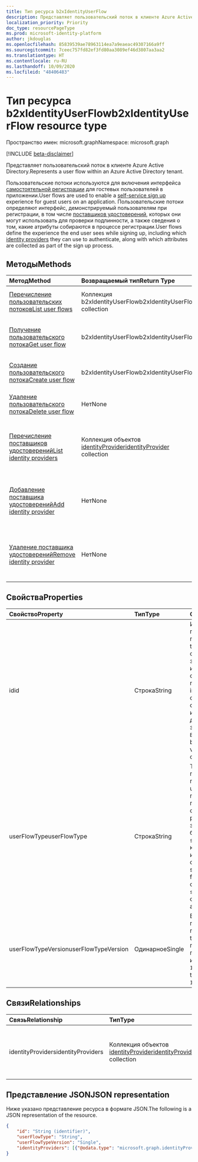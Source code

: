 ```yaml
---
title: Тип ресурса b2xIdentityUserFlow
description: Представляет пользовательский поток в клиенте Azure Active Directory.
localization_priority: Priority
doc_type: resourcePageType
ms.prod: microsoft-identity-platform
author: jkdouglas
ms.openlocfilehash: 85839539ae78963114ea7a9eaeac49307166a9ff
ms.sourcegitcommit: 7ceec757fd82ef3fd80aa3089ef46d3807aa3aa2
ms.translationtype: HT
ms.contentlocale: ru-RU
ms.lasthandoff: 10/09/2020
ms.locfileid: "48406483"
---
```

# <a name="b2xidentityuserflow-resource-type"></a><span data-ttu-id="32397-103">Тип ресурса b2xIdentityUserFlow</span><span class="sxs-lookup"><span data-stu-id="32397-103">b2xIdentityUserFlow resource type</span></span>

<span data-ttu-id="32397-104">Пространство имен: microsoft.graph</span><span class="sxs-lookup"><span data-stu-id="32397-104">Namespace: microsoft.graph</span></span>

[!INCLUDE [beta-disclaimer](../../includes/beta-disclaimer.md)]

<span data-ttu-id="32397-105">Представляет пользовательский поток в клиенте Azure Active Directory.</span><span class="sxs-lookup"><span data-stu-id="32397-105">Represents a user flow within an Azure Active Directory tenant.</span></span>

<span data-ttu-id="32397-106">Пользовательские потоки используются для включения интерфейса [самостоятельной регистрации](/azure/active-directory/external-identities/self-service-sign-up-overview) для гостевых пользователей в приложении.</span><span class="sxs-lookup"><span data-stu-id="32397-106">User flows are used to enable a [self-service sign up](/azure/active-directory/external-identities/self-service-sign-up-overview) experience for guest users on an application.</span></span> <span data-ttu-id="32397-107">Пользовательские потоки определяют интерфейс, демонстрируемый пользователям при регистрации, в том числе [поставщиков удостоверений](/azure/active-directory/external-identities/identity-providers), которых они могут использовать для проверки подлинности, а также сведения о том, какие атрибуты собираются в процессе регистрации.</span><span class="sxs-lookup"><span data-stu-id="32397-107">User flows define the experience the end user sees while signing up, including which [identity providers](/azure/active-directory/external-identities/identity-providers) they can use to authenticate, along with which attributes are collected as part of the sign up process.</span></span>

## <a name="methods"></a><span data-ttu-id="32397-108">Методы</span><span class="sxs-lookup"><span data-stu-id="32397-108">Methods</span></span>

| <span data-ttu-id="32397-109">Метод</span><span class="sxs-lookup"><span data-stu-id="32397-109">Method</span></span>       | <span data-ttu-id="32397-110">Возвращаемый тип</span><span class="sxs-lookup"><span data-stu-id="32397-110">Return Type</span></span>  |<span data-ttu-id="32397-111">Описание</span><span class="sxs-lookup"><span data-stu-id="32397-111">Description</span></span>|
|:---------------|:--------|:----------|
|[<span data-ttu-id="32397-112">Перечисление пользовательских потоков</span><span class="sxs-lookup"><span data-stu-id="32397-112">List user flows</span></span>](../api/identitycontainer-list-b2xuserflows.md)|<span data-ttu-id="32397-113">Коллекция b2xIdentityUserFlow</span><span class="sxs-lookup"><span data-stu-id="32397-113">b2xIdentityUserFlow collection</span></span>|<span data-ttu-id="32397-114">Извлечение всех пользовательских потоков B2X.</span><span class="sxs-lookup"><span data-stu-id="32397-114">Retrieve all B2X user flows.</span></span>|
|[<span data-ttu-id="32397-115">Получение пользовательского потока</span><span class="sxs-lookup"><span data-stu-id="32397-115">Get user flow</span></span>](../api/b2xidentityuserflow-get.md)|<span data-ttu-id="32397-116">b2xIdentityUserFlow</span><span class="sxs-lookup"><span data-stu-id="32397-116">b2xIdentityUserFlow</span></span>|<span data-ttu-id="32397-117">Извлечение свойств пользовательского потока B2X.</span><span class="sxs-lookup"><span data-stu-id="32397-117">Retrieve properties of a B2X user flow.</span></span>|
|[<span data-ttu-id="32397-118">Создание пользовательского потока</span><span class="sxs-lookup"><span data-stu-id="32397-118">Create user flow</span></span>](../api/identitycontainer-post-b2xuserflows.md)|<span data-ttu-id="32397-119">b2xIdentityUserFlow</span><span class="sxs-lookup"><span data-stu-id="32397-119">b2xIdentityUserFlow</span></span>|<span data-ttu-id="32397-120">Создание пользовательского потока B2X.</span><span class="sxs-lookup"><span data-stu-id="32397-120">Create a new B2X user flow.</span></span>|
|[<span data-ttu-id="32397-121">Удаление пользовательского потока</span><span class="sxs-lookup"><span data-stu-id="32397-121">Delete user flow</span></span>](../api/b2xidentityuserflow-delete.md)|<span data-ttu-id="32397-122">Нет</span><span class="sxs-lookup"><span data-stu-id="32397-122">None</span></span>|<span data-ttu-id="32397-123">Удаление пользовательского потока B2X.</span><span class="sxs-lookup"><span data-stu-id="32397-123">Delete a B2X user flow.</span></span>|
|[<span data-ttu-id="32397-124">Перечисление поставщиков удостоверений</span><span class="sxs-lookup"><span data-stu-id="32397-124">List identity providers</span></span>](../api/b2xidentityuserflow-list-identityproviders.md)|<span data-ttu-id="32397-125">Коллекция объектов [identityProvider](../resources/identityProvider.md)</span><span class="sxs-lookup"><span data-stu-id="32397-125">[identityProvider](../resources/identityProvider.md) collection</span></span>|<span data-ttu-id="32397-126">Получение всех поставщиков удостоверений в пользовательском потоке B2X.</span><span class="sxs-lookup"><span data-stu-id="32397-126">Retrieve all identity providers in a B2X user flow.</span></span>|
|[<span data-ttu-id="32397-127">Добавление поставщика удостоверений</span><span class="sxs-lookup"><span data-stu-id="32397-127">Add identity provider</span></span>](../api/b2xidentityuserflow-post-identityproviders.md)|<span data-ttu-id="32397-128">Нет</span><span class="sxs-lookup"><span data-stu-id="32397-128">None</span></span>|<span data-ttu-id="32397-129">Добавление поставщика удостоверений в пользовательский поток B2X.</span><span class="sxs-lookup"><span data-stu-id="32397-129">Add an identity provider to a B2X user flow.</span></span>|
|[<span data-ttu-id="32397-130">Удаление поставщика удостоверений</span><span class="sxs-lookup"><span data-stu-id="32397-130">Remove identity provider</span></span>](../api/b2xidentityuserflow-delete-identityproviders.md)|<span data-ttu-id="32397-131">Нет</span><span class="sxs-lookup"><span data-stu-id="32397-131">None</span></span>|<span data-ttu-id="32397-132">Удаление поставщика удостоверений из пользовательского потока B2X.</span><span class="sxs-lookup"><span data-stu-id="32397-132">Remove an identity provider from a B2X user flow.</span></span>|

## <a name="properties"></a><span data-ttu-id="32397-133">Свойства</span><span class="sxs-lookup"><span data-stu-id="32397-133">Properties</span></span>

|<span data-ttu-id="32397-134">Свойство</span><span class="sxs-lookup"><span data-stu-id="32397-134">Property</span></span>|<span data-ttu-id="32397-135">Тип</span><span class="sxs-lookup"><span data-stu-id="32397-135">Type</span></span>|<span data-ttu-id="32397-136">Описание</span><span class="sxs-lookup"><span data-stu-id="32397-136">Description</span></span>|
|:---------------|:--------|:----------|
|<span data-ttu-id="32397-137">id</span><span class="sxs-lookup"><span data-stu-id="32397-137">id</span></span>|<span data-ttu-id="32397-138">Строка</span><span class="sxs-lookup"><span data-stu-id="32397-138">String</span></span>|<span data-ttu-id="32397-139">Имя пользовательского потока.</span><span class="sxs-lookup"><span data-stu-id="32397-139">The name of the user flow.</span></span> <span data-ttu-id="32397-140">Это обязательное значение, не изменяемое после создания.</span><span class="sxs-lookup"><span data-stu-id="32397-140">This is a required value and is immutable after it's created.</span></span> <span data-ttu-id="32397-141">После создания перед именем будет добавлен префикс со значением `B2X_1_`.</span><span class="sxs-lookup"><span data-stu-id="32397-141">The name will be prefixed with the value of `B2X_1_` after creation.</span></span>|
|<span data-ttu-id="32397-142">userFlowType</span><span class="sxs-lookup"><span data-stu-id="32397-142">userFlowType</span></span>|<span data-ttu-id="32397-143">Строка</span><span class="sxs-lookup"><span data-stu-id="32397-143">String</span></span>|<span data-ttu-id="32397-144">Тип пользовательского потока.</span><span class="sxs-lookup"><span data-stu-id="32397-144">The type of user flow.</span></span> <span data-ttu-id="32397-145">Для пользовательских потоков самостоятельной регистрации значением может быть только `signUpOrSignIn`, которое нельзя изменить после создания.</span><span class="sxs-lookup"><span data-stu-id="32397-145">For self-service sign up user flows, the value can only be `signUpOrSignIn` and cannot be modified after creation.</span></span>|
|<span data-ttu-id="32397-146">userFlowTypeVersion</span><span class="sxs-lookup"><span data-stu-id="32397-146">userFlowTypeVersion</span></span>|<span data-ttu-id="32397-147">Одинарное</span><span class="sxs-lookup"><span data-stu-id="32397-147">Single</span></span>|<span data-ttu-id="32397-148">Версия пользовательского потока.</span><span class="sxs-lookup"><span data-stu-id="32397-148">The version of the user flow.</span></span> <span data-ttu-id="32397-149">Для пользовательских потоков B2X всегда используется версия `1`.</span><span class="sxs-lookup"><span data-stu-id="32397-149">For B2X user flows, the version is always `1`.</span></span>|

## <a name="relationships"></a><span data-ttu-id="32397-150">Связи</span><span class="sxs-lookup"><span data-stu-id="32397-150">Relationships</span></span>

| <span data-ttu-id="32397-151">Связь</span><span class="sxs-lookup"><span data-stu-id="32397-151">Relationship</span></span>       | <span data-ttu-id="32397-152">Тип</span><span class="sxs-lookup"><span data-stu-id="32397-152">Type</span></span>  |<span data-ttu-id="32397-153">Описание</span><span class="sxs-lookup"><span data-stu-id="32397-153">Description</span></span>|
|:---------------|:--------|:----------|
|<span data-ttu-id="32397-154">identityProviders</span><span class="sxs-lookup"><span data-stu-id="32397-154">identityProviders</span></span>|<span data-ttu-id="32397-155">Коллекция объектов [identityProvider](../resources/identityprovider.md)</span><span class="sxs-lookup"><span data-stu-id="32397-155">[identityProvider](../resources/identityprovider.md) collection</span></span>|<span data-ttu-id="32397-156">Поставщики удостоверений, включенные в пользовательский поток.</span><span class="sxs-lookup"><span data-stu-id="32397-156">The identity providers included in the user flow.</span></span>|

## <a name="json-representation"></a><span data-ttu-id="32397-157">Представление JSON</span><span class="sxs-lookup"><span data-stu-id="32397-157">JSON representation</span></span>

<span data-ttu-id="32397-158">Ниже указано представление ресурса в формате JSON.</span><span class="sxs-lookup"><span data-stu-id="32397-158">The following is a JSON representation of the resource.</span></span>

<!-- {
  "blockType": "resource",
  "@odata.type": "microsoft.graph.b2xIdentityUserFlow",
  "optionalProperties": [],
  "keyProperty": "id"
} -->

```json
{
    "id": "String (identifier)",
    "userFlowType": "String",
    "userFlowTypeVersion": "Single",
    "identityProviders": [{"@odata.type": "microsoft.graph.identityProvider"}]
}
```